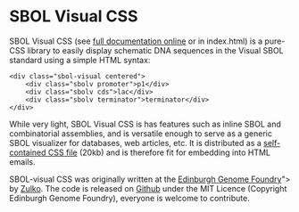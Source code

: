 # SBOL Visual CSS

SBOL Visual CSS (see [full documentation online](http://edinburgh-genome-foundry.github.io/SBOL-visual-css/) or in index.html)
is a pure-CSS library to easily display schematic DNA sequences in the Visual SBOL standard using a simple HTML syntax:

```
<div class="sbol-visual centered">
    <div class="sbolv promoter">p1</div>
    <div class="sbolv cds">lac</div>
    <div class="sbolv terminator">terminator</div>
</div>
```

While very light, SBOL Visual CSS is has features such as inline SBOL and
combinatorial assemblies, and is versatile enough to serve
as a generic SBOL visualizer for databases, web articles, etc.
It is distributed as a [self-contained CSS file]() (20kb) and
is therefore fit for embedding into HTML emails.


SBOL-visual CSS was originally written at the [Edinburgh Genome Foundry](http://genomefoundry.org/)"> by [Zulko](https://github.com/Zulko).
The code is released on [Github](https://github.com/Edinburgh-Genome-Foundry/SBOL-Visual-CSS) under the MIT Licence (Copyright Edinburgh Genome Foundry), everyone is welcome to contribute.
